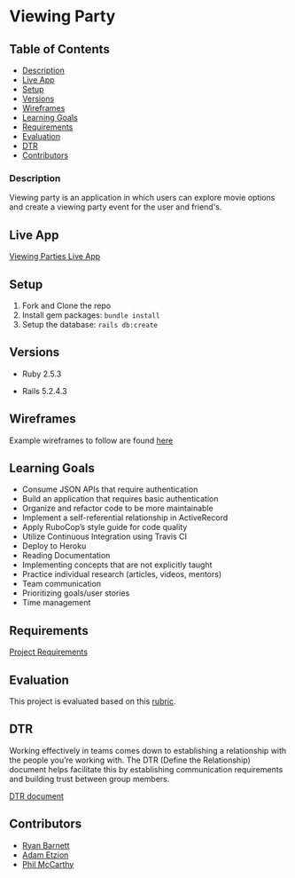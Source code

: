 # Viewing Party

## Table of Contents

* [Description](#description)
* [Live App](#live-app)
* [Setup](#setup)
* [Versions](#versions)
* [Wireframes](#wireframes)
* [Learning Goals](#learning-goals)
* [Requirements](#requirements)
* [Evaluation](#evaluation)
* [DTR](#dtr)
* [Contributors](#contributors)

### Description

Viewing party is an application in which users can explore movie options and create a viewing party event for the user and friend's.

## Live App

[Viewing Parties Live App](https://movie-viewing-party.herokuapp.com/)

## Setup

1. Fork and Clone the repo
2. Install gem packages: `bundle install`
3. Setup the database: `rails db:create`

## Versions

- Ruby 2.5.3

- Rails 5.2.4.3

## Wireframes

Example wireframes to follow are found [here](https://backend.turing.io/module3/projects/viewing_party/wireframes)

## Learning Goals

* Consume JSON APIs that require authentication
* Build an application that requires basic authentication
* Organize and refactor code to be more maintainable
* Implement a self-referential relationship in ActiveRecord
* Apply RuboCop’s style guide for code quality
* Utilize Continuous Integration using Travis CI
* Deploy to Heroku
* Reading Documentation
* Implementing concepts that are not explicitly taught
* Practice individual research (articles, videos, mentors)
* Team communication
* Prioritizing goals/user stories
* Time management

## Requirements

[Project Requirements](https://backend.turing.io/module3/projects/viewing_party/requirements)

## Evaluation

This project is evaluated based on this [rubric](https://backend.turing.io/module3/projects/viewing_party/rubric).

## DTR

Working effectively in teams comes down to establishing a relationship with the people you’re working with. The DTR (Define the Relationship) document helps facilitate this by establishing communication requirements and building trust between group members.

[DTR document](https://gist.github.com/RyanDBarnett/78f6a5cb6eed5d9586f701be134188b2)

## Contributors

- [Ryan Barnett](https://github.com/RyanDBarnett)
- [Adam Etzion](https://github.com/aetzion1)
- [Phil McCarthy](https://github.com/philmccarthy)

